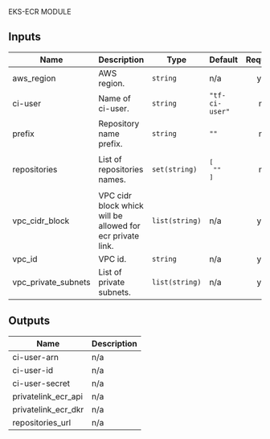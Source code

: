 EKS-ECR MODULE

## Inputs

| Name | Description | Type | Default | Required |
|------|-------------|------|---------|:--------:|
| aws\_region | AWS region. | `string` | n/a | yes |
| ci-user | Name of ci-user. | `string` | `"tf-ci-user"` | no |
| prefix | Repository name prefix. | `string` | `""` | no |
| repositories | List of repositories names. | `set(string)` | <pre>[<br>  ""<br>]</pre> | no |
| vpc\_cidr\_block | VPC cidr block whick will be allowed for ecr private link. | `list(string)` | n/a | yes |
| vpc\_id | VPC id. | `string` | n/a | yes |
| vpc\_private\_subnets | List of private subnets. | `list(string)` | n/a | yes |

## Outputs

| Name | Description |
|------|-------------|
| ci-user-arn | n/a |
| ci-user-id | n/a |
| ci-user-secret | n/a |
| privatelink\_ecr\_api | n/a |
| privatelink\_ecr\_dkr | n/a |
| repositories\_url | n/a |
